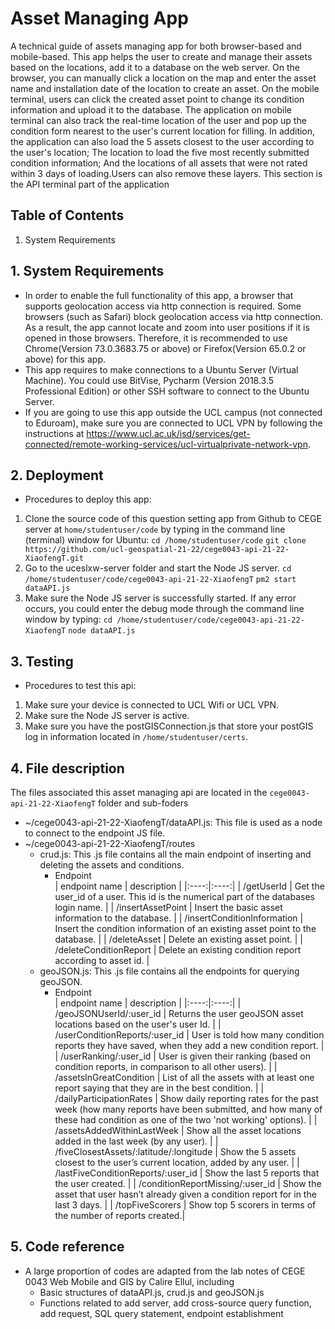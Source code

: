 # Asset Managing App

A technical guide of assets managing app for both browser-based and mobile-based. This app helps the user to create and manage their assets based on the locations, add it to a database on the web server. On the browser, you can manually click a location on the map and enter the asset name and installation date of the location to create an asset. On the mobile terminal, users can click the created asset point to change its condition information and upload it to the database. The application on mobile terminal can also track the real-time location of the user and pop up the condition form nearest to the user's current location for filling. In addition, the application can also load the 5 assets closest to the user according to the user's location; The location to load the five most recently submitted condition information; And the locations of all assets that were not rated within 3 days of loading.Users can also remove these layers. This section is the API terminal part of the application

## Table of Contents

1. System Requirements


## 1. System Requirements

* In order to enable the full functionality of this app, a browser that supports geolocation access via http connection is required. Some browsers (such as Safari) block geolocation access via http connection. As a result, the app cannot locate and zoom into user positions if it is opened in those browsers. Therefore, it is recommended to use Chrome(Version 73.0.3683.75 or above) or Firefox(Version 65.0.2 or above) for this app.
* This app requires to make connections to a Ubuntu Server (Virtual Machine). You could use BitVise, Pycharm (Version 2018.3.5 Professional Edition) or other SSH software to connect to the Ubuntu Server.
* If you are going to use this app outside the UCL campus (not connected to Eduroam), make sure you are connected to UCL VPN by following the instructions at https://www.ucl.ac.uk/isd/services/get-connected/remote-working-services/ucl-virtualprivate-network-vpn.

## 2. Deployment

* Procedures to deploy this app:
1. Clone the source code of this question setting app from Github to CEGE server at `home/studentuser/code` by typing in the command line (terminal) window for Ubuntu:
`cd /home/studentuser/code`
`git clone https://github.com/ucl-geospatial-21-22/cege0043-api-21-22-XiaofengT.git`
3. Go to the uceslxw-server folder and start the Node JS server.
`cd /home/studentuser/code/cege0043-api-21-22-XiaofengT`
`pm2 start dataAPI.js`
4. Make sure the Node JS server is successfully started. If any error occurs, you could enter the debug mode through the command line window by typing: 
`cd /home/studentuser/code/cege0043-api-21-22-XiaofengT`
`node dataAPI.js`

## 3. Testing

* Procedures to test this api:
1. Make sure your device is connected to UCL Wifi or UCL VPN.
2. Make sure the Node JS server is active.
3. Make sure you have the postGISConnection.js that store your postGIS log in information located in `/home/studentuser/certs`.

## 4. File description

The files associated this asset managing api are located in the `cege0043-api-21-22-XiaofengT` folder and sub-foders
- ~/cege0043-api-21-22-XiaofengT/dataAPI.js: This file is used as a node to connect to the endpoint JS file.
- ~/cege0043-api-21-22-XiaofengT/routes
	- crud.js: This .js file contains all the main endpoint of inserting and deleting the assets and conditions.
		- Endpoint</br>
| endpoint name | description |
|:----:|:----:|
| /getUserId | Get the user_id of a user. This id is the numerical part of the databases login name. |
| /insertAssetPoint | Insert the basic asset information to the database. |
| /insertConditionInformation | Insert the condition information of an existing asset point to the database. |
| /deleteAsset | Delete an existing asset point. |
| /deleteConditionReport | Delete an existing condition report according to asset id. |
	- geoJSON.js: This .js file contains all the endpoints for querying geoJSON.
		- Endpoint</br>
| endpoint name | description |
|:----:|:----:|
| /geoJSONUserId/:user_id | Returns the user geoJSON asset locations based on the user's user Id. |
| /userConditionReports/:user_id | User is told how many condition reports they have saved, when they add a new condition report. |
| /userRanking/:user_id | User is given their ranking (based on condition reports, in comparison to all other users). |
| /assetsInGreatCondition | List of all the assets with at least one report saying that they are in the best condition. |
| /dailyParticipationRates | Show daily reporting rates for the past week (how many reports have been submitted, and how many of these had condition as one of the two 'not working' options). |
| /assetsAddedWithinLastWeek | Show all the asset locations added in the last week (by any user). |
| /fiveClosestAssets/:latitude/:longitude | Show the 5 assets closest to the user’s current location, added by any user. |
| /lastFiveConditionReports/:user_id | Show the last 5 reports that the user created. |
| /conditionReportMissing/:user_id | Show the asset that user hasn’t already given a condition report for in the last 3 days. |
| /topFiveScorers | Show top 5 scorers in terms of the number of reports created.|

## 5. Code reference

- A large proportion of codes are adapted from the lab notes of CEGE 0043 Web Mobile and GIS by Calire Ellul, including
	- Basic structures of dataAPI.js, crud.js and geoJSON.js
	- Functions related to add server, add cross-source query function, add request, SQL query statement, endpoint establishment